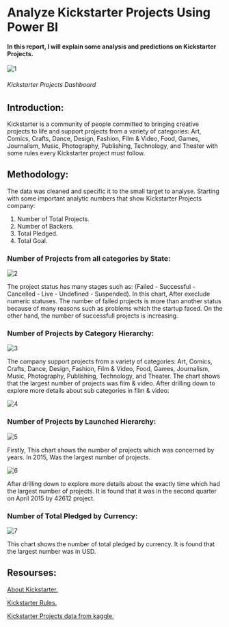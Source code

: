 # **Analyze Kickstarter Projects Using Power BI**

#### In this report, I will explain some analysis and predictions on Kickstarter Projects.


![1](https://user-images.githubusercontent.com/65326291/132327608-c6cf7804-dbaf-48c6-bdd5-ed6189e73e99.png)

###### Kickstarter Projects Dashboard

## **Introduction:**

Kickstarter is a community of people committed to bringing creative projects to life and support projects from a variety of categories: Art, Comics, Crafts, Dance, Design, Fashion, Film & Video, Food, Games, Journalism, Music, Photography, Publishing, Technology, and Theater with some rules every Kickstarter project must follow.

## **Methodology:**

The data was cleaned and specific it to the small target to analyse. Starting with some important analytic numbers that show Kickstarter Projects company:
1. Number of Total Projects.
2. Number of Backers.
3. Total Pledged.
4. Total Goal.

### **Number of Projects from all categories by State:**

![2](https://user-images.githubusercontent.com/65326291/132327634-615ca32e-0fa5-452a-a16d-0adf8ca7e887.png)

The project status has many stages such as:
(Failed - Successful - Cancelled - Live - Undefined - Suspended).
In this chart, After execlude numeric statuses. The number of failed projects is more than another status because of many reasons such as problems which the startup faced.
On the other hand, the number of successfull projects is increasing.


### **Number of Projects by Category Hierarchy:**

![3](https://user-images.githubusercontent.com/65326291/132327672-0e82f1c4-452c-488e-a15e-a9a6e35d533c.png)

The company support projects from a variety of categories: Art, Comics, Crafts, Dance, Design, Fashion, Film & Video, Food, Games, Journalism, Music, Photography, Publishing, Technology, and Theater.
The chart shows that the largest number of projects was film & video.
After drilling down to explore more details about sub categories in film & video: 

![4](https://user-images.githubusercontent.com/65326291/132327685-992d61e9-1886-46db-857f-c94fad7cf470.png)

### **Number of Projects by Launched Hierarchy:**

![5](https://user-images.githubusercontent.com/65326291/132327703-76a542e0-037a-4c96-8871-6c10923891b8.png)

Firstly, This chart shows the number of projects which was concerned by years.
In 2015, Was the largest number of projects.

![6](https://user-images.githubusercontent.com/65326291/132327734-7b7260f9-0ece-4c2d-bb19-7158fd918cb7.png)

After drilling down to explore more details about the exactly time which had the largest number of projects. It is found that it was in the second quarter on April 2015 by 42612 project.

### **Number of Total Pledged by Currency:**

![7](https://user-images.githubusercontent.com/65326291/132327749-f1fbfde5-31cc-4d46-8ee5-57e922fe20ca.png)

This chart shows the number of total pledged by currency. It is found that the largest number was in USD.

## **Resourses:**

[About Kickstarter.](https://www.kickstarter.com/about)

[Kickstarter Rules.](https://www.kickstarter.com/rules)

[Kickstarter Projects data from kaggle.](https://www.kaggle.com/kemical/kickstarter-projects)
